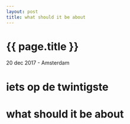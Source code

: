 ```yaml
---
layout: post
title: what should it be about 
---
```


{{ page.title }}
================

<p class="meta">20 dec 2017 - Amsterdam</p>


# iets op de twintigste


# what should it be about 
